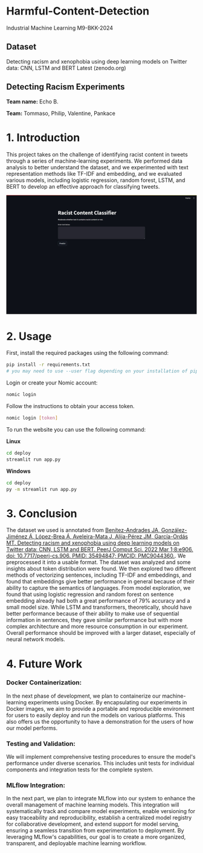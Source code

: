 # Harmful-Content-Detection
Industrial Machine Learning M9-BKK-2024

## Dataset
Detecting racism and xenophobia using deep learning models on Twitter data: CNN, LSTM and BERT Latest (zenodo.org)


## Detecting Racism Experiments
   **Team name:** Echo B.
   
   **Team:** Tommaso, Philip, Valentine, Pankace

# 1. Introduction

This project takes on the challenge of identifying racist content in tweets through a series of machine-learning experiments. We performed data analysis to better understand the dataset, and we experimented with text representation methods like TF-IDF and embedding, and we evaluated various models, including logistic regression, random forest, LSTM, and BERT to develop an effective approach for classifying tweets.

<img src = 'https://github.com/pankace/Harmful-Content-Detection/blob/main/images/Sample.JPG' alt = 'showcase'/>

# 2. Usage

First, install the required packages using the following command:

```bash
pip install -r requirements.txt
# you may need to use --user flag depending on your installation of pip 
```

Login or create your Nomic account:
```bash
nomic login
```

Follow the instructions to obtain your access token.

```bash
nomic login [token]
```

To run the website you can use the following command:

**Linux**
```bash
cd deploy
streamlit run app.py
```

**Windows**
```bash
cd deploy
py -m streamlit run app.py
```

# 3. Conclusion
The dataset we used is annotated from [Benítez-Andrades JA, González-Jiménez Á, López-Brea Á, Aveleira-Mata J, Alija-Pérez JM, García-Ordás MT. Detecting racism and xenophobia using deep learning models on Twitter data: CNN, LSTM and BERT. PeerJ Comput Sci. 2022 Mar 1;8:e906. doi: 10.7717/peerj-cs.906. PMID: 35494847; PMCID: PMC9044360.](https://www.ncbi.nlm.nih.gov/pmc/articles/PMC9044360/). We preprocessed it into a usable format. The dataset was analyzed and some insights about token distribution were found. We then explored two different methods of vectorizing sentences, including TF-IDF and embeddings, and found that embeddings give better performance in general because of their ability to capture the semantics of languages. From model exploration, we found that using logistic regression and random forest on sentence embedding already had both a great performance of 79% accuracy and a small model size. While LSTM and transformers, theoretically, should have better performance because of their ability to make use of sequential information in sentences, they gave similar performance but with more complex architecture and more resource consumption in our experiment. Overall performance should be improved with a larger dataset, especially of neural network models. 

# 4. Future Work
### Docker Containerization: 
In the next phase of development, we plan to containerize our machine-learning experiments using Docker. By encapsulating our experiments in Docker images, we aim to provide a portable and reproducible environment for users to easily deploy and run the models on various platforms. This also offers us the opportunity to have a demonstration for the users of how our model performs.

### Testing and Validation:
We will implement comprehensive testing procedures to ensure the model's performance under diverse scenarios. This includes unit tests for individual components and integration tests for the complete system.

### MLflow Integration:
In the next part, we plan to integrate MLflow into our system to enhance the overall management of machine learning models. This integration will systematically track and compare model experiments, enable versioning for easy traceability and reproducibility, establish a centralized model registry for collaborative development, and extend support for model serving, ensuring a seamless transition from experimentation to deployment. By leveraging MLflow's capabilities, our goal is to create a more organized, transparent, and deployable machine learning workflow.
